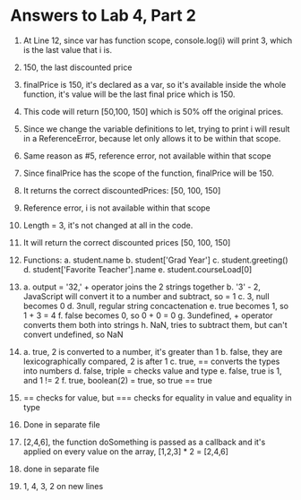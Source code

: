 # Answers to Lab 4, Part 2 

1. At Line 12, since var has function scope, console.log(i) will print 3, which is the last value that i is. 
2. 150, the last discounted price
3. finalPrice is 150, it's declared as a var, so it's available inside the whole function,
it's value will be the last final price which is 150.
4. This code will return [50,100, 150] which is 50% off the original prices. 
5. Since we change the variable definitions to let, trying to print i will result in a ReferenceError, because
let only allows it to be within that scope. 
6. Same reason as #5, reference error, not available within that scope
7. Since finalPrice has the scope of the function, finalPrice will be 150.
8. It returns the correct discountedPrices: [50, 100, 150]
9. Reference error, i is not available within that scope
10. Length = 3, it's not changed at all in the code.
11. It will return the correct discounted prices [50, 100, 150]
12. Functions:
    a. student.name 
    b. student['Grad Year']
    c. student.greeting()
    d. student['Favorite Teacher'].name
    e. student.courseLoad[0]
13. 
    a. output = '32,' + operator joins the 2 strings together
    b. '3' - 2, JavaScript will convert it to a number and subtract, so = 1
    c. 3, null becomes 0 
    d. 3null, regular string concactenation
    e. true becomes 1, so 1 + 3 = 4
    f. false becomes 0, so 0 + 0 = 0
    g. 3undefined, + operator converts them both into strings
    h. NaN, tries to subtract them, but can't convert undefined, so NaN

14. 
    a. true, 2 is converted to a number, it's greater than 1
    b. false, they are lexicographically compared, 2 is after 1
    c. true, == converts the types into numbers
    d. false, triple = checks value and type
    e. false, true is 1, and 1 != 2
    f. true, boolean(2) = true, so true == true

15. == checks for value, but === checks for equality in value and equality in type

16. Done in separate file

17. [2,4,6], the function doSomething is passed as a callback and it's applied on every value on the array, [1,2,3] * 2 = [2,4,6]

18. done in separate file

19. 1, 4, 3, 2 on new lines 